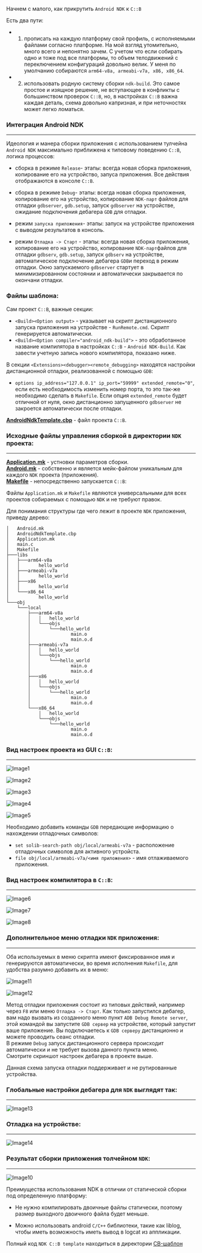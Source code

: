Начнем с малого, как прикрутить `Android NDK` к `C::B`

Есть два пути:

- 1. прописать на каждую платформу свой профиль, с исполняемыми файлами согласно платформе. На мой взгляд утомительно, много всего и непонятно зачем. С учетом что если собирать одно и тоже под все платформы, то объем телодвижений с переключением конфигураций довольно велик.
У меня по умолчанию собираются `arm64-v8a, armeabi-v7a, x86, x86_64`.

- 2. использовать родную систему сборки `ndk-build`. Это самое простое и изящное решение, не вступающее в конфликты с большинством проверок `C::B`, но, в настройках `C::B` важна каждая деталь, схема довольно капризная, и при неточностях может легко ломаться.


### Интеграция Android NDK

----------

Идеология и манера сборки приложения с использованием тулчейна `Android NDK` максимально приближена к типовому поведению `C::B`, логика процессов:

- сборка в режиме `Release`- этапы: всегда новая сборка приложения, копирование его на устройство, запуса приложения. Все действия отображаются в консоле `C::B`.

- сборка в режиме `Debug`- этапы: всегда новая сборка приложения, копирование его на устройство, копирование `NDK-парт` файлов для отладки `gdbserver`, `gdb.setup`, запуск `gdbserver` на устройстве, ожидание подключения дебагера `GDB` для отладки.

- режим `запуска приложения`- этапы: запуск на устройстве приложения с выводом результатов в консоль.

- режим `Отладка -> Старт` - этапы: всегда новая сборка приложения, копирование его на устройство, копирование `NDK-парт`файлов для отладки `gdbserv`, `gdb.setup`, запуск `gdbserv` на устройстве, автоматическое подключение дебагера `GDB`и переход в режим отладки. Окно запускаемого `gdbserver` стартует в минимизированном состоянии и автоматически закрывается по окончани отладки.


### Файлы шаблона:

Сам проект `C::B`, важные секции:

- `<Build><Option output>` - указывает на скрипт дистанционного запуска приложения на устройстве - `RunRemote.cmd`. Скрипт генерируется автоматически.  
- `<Build><Option compiler="android_ndk-build">` - это обработанное название компилятора в настройках `C::B` - `Android NDK-Build`. Как завести учетную запись нового компилятора, показано ниже.

В секции `<Extensions><debugger><remote_debugging>` находятся настройки дистанционной отладки, реализованной с помощью `GDB`:

- `options ip_address="127.0.0.1" ip_port="59999" extended_remote="0"`, если есть необходимость изменить номер порта, то это так-же необходимо сделать в `Makefile`. Если опция `extended_remote` будет отличной от нуля, окно дистанционно запущенного `gdbserver` не закроется автоматически после отладки.

[**AndroidNdkTemplate.cbp**](../CB-%D1%88%D0%B0%D0%B1%D0%BB%D0%BE%D0%BD/AndroidNdkTemplate.cbp) - файл проекта `C::B`.  

### Исходные файлы управления сборкой в директории `NDK` проекта:

----------

[**Application.mk**](../CB-%D1%88%D0%B0%D0%B1%D0%BB%D0%BE%D0%BD/Application.mk) - устновки параметров сборки.  
[**Android.mk**](../CB-%D1%88%D0%B0%D0%B1%D0%BB%D0%BE%D0%BD/Android.mk) - собственно и является мейк-файлом уникальным для каждого `NDK` проекта (приложения).  
[**Makefile**](../CB-%D1%88%D0%B0%D0%B1%D0%BB%D0%BE%D0%BD/Makefile) - непосредственно запускается `C::B`:

Файлы `Application.mk` и `Makefile` являются универсальными для всех проектов собираемых с помощью `NDK` и не требуют правок.

Для понимания структуры где чего лежит в проекте `NDK` приложения, приведу дерево:

    │   Android.mk
    │   AndroidNdkTemplate.cbp
    │   Application.mk
    │   main.c
    │   Makefile
    ├───libs
    │   ├───arm64-v8a
    │   │       hello_world
    │   ├───armeabi-v7a
    │   │       hello_world
    │   ├───x86
    │   │       hello_world
    │   └───x86_64
    │           hello_world
    └───obj
        └───local
            ├───arm64-v8a
            │   │   hello_world
            │   └───objs
            │       └───hello_world
            │               main.o
            │               main.o.d
            ├───armeabi-v7a
            │   │   hello_world
            │   └───objs
            │       └───hello_world
            │               main.o
            │               main.o.d
            ├───x86
            │   │   hello_world
            │   └───objs
            │       └───hello_world
            │               main.o
            │               main.o.d
            └───x86_64
                │   hello_world
                └───objs
                    └───hello_world
                            main.o
                            main.o.d


### Вид настроек проекта из GUI `C::B`:

----------

![Image1](Image1.png)

![Image2](Image2.png)

![Image3](Image3.png)

![Image4](Image4.png)

![Image5](Image5.png)

Необходимо добавить команды `GDB` передающие информацию о нахождении отладочных символов:

- `set solib-search-path obj/local/armeabi-v7a` - расположение отладочных символов для активного устройста.
- `file obj/local/armeabi-v7a/<имя приложения>`  - имя отлаживаемого приложения.  


### Вид настроек компилятора в `C::B`:

----------

![Image6](Image6.png)

![Image7](Image7.png)

![Image8](Image8.png)


### Дополнительное меню отладки `NDK` приложения:

----------

Оба используемых в меню скрипта имеют фиксированное имя и генерируются автоматически, во время исполнения `Makefile`, для удобства разумно добавить их в меню:

![Image11](Image11.png)

![Image12](Image12.png)

Метод отладки приложения состоит из типовых действий, например через `F8` или меню `Отладка -> Старт`. Как только запустился дебагер, вам надо вызвать из созданного меню пункт `ADB Debug Remote server`, этой командой вы запустите `GDB сервер` на устройстве, который запустит ваше приложение. Вы подключаетесь к `GDB серверу` дистанционно и можете проводить сеанс отладки.  
В режиме `Debug` запуск дистанционного сервера происходит автоматически и не требует вызова данного пункта меню.  
Смотрите скриншот настроек дебагера в проекте выше.

Данная схема запуска отладки поддерживает и не рутированные устройства.

### Глобальные настройки дебагера для `NDK` выглядят так:

----------

![Image13](Image13.png)


### Отладка на устройстве:

----------

![Image14](Image14.png)


### Результат сборки приложения толчейном `NDK`:

----------

![Image10](Image10.png)

Преимущества использования NDK в отличии от статической сборки под определенную платформу:

- Не нужно компилировать двоичные файлы статически, поэтому размер выходного двоичного файла будет меньше.

- Можно использовать android `C/C++` библиотеки, такие как liblog, чтобы иметь возможность иметь вывод в logcat из аппликации.

Полный код `NDK C::B template` находиться в директории [CB-шаблон](https://github.com/ClnViewer/Code-Blocks-Android-NDK/tree/master/CB-%D1%88%D0%B0%D0%B1%D0%BB%D0%BE%D0%BD)

